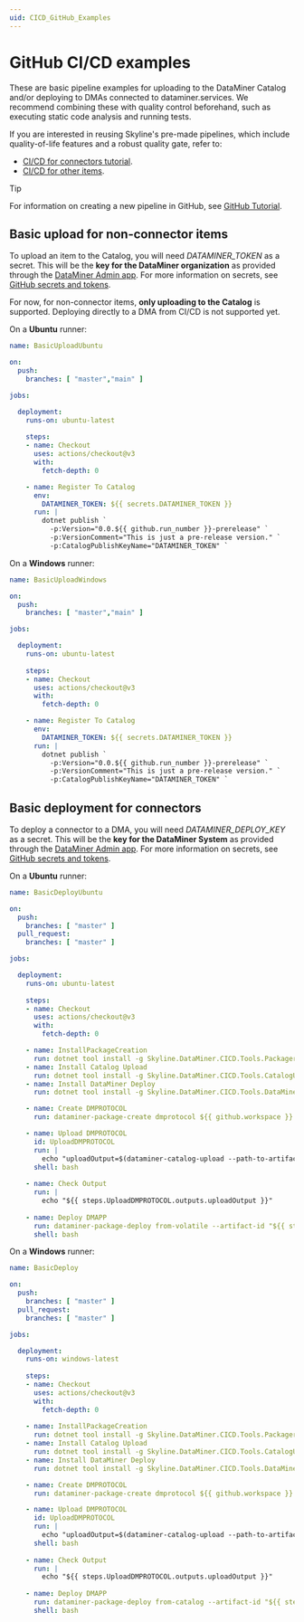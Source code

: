 ```yaml
---
uid: CICD_GitHub_Examples
---
```


# GitHub CI/CD examples

These are basic pipeline examples for uploading to the DataMiner Catalog and/or deploying to DMAs connected to dataminer.services. We recommend combining these with quality control beforehand, such as executing static code analysis and running tests.

If you are interested in reusing Skyline's pre-made pipelines, which include quality-of-life features and a robust quality gate, refer to:

- [CI/CD for connectors tutorial](xref:CICD_Tutorial_For_Connectors_VisualStudio_And_GitHub).
- [CI/CD for other items](xref:github_reusable_workflows_dataminer_app_packages_master_workflow).

> [!TIP]
> For information on creating a new pipeline in GitHub, see [GitHub Tutorial](https://docs.github.com/en/actions/quickstart).

## Basic upload for non-connector items

To upload an item to the Catalog, you will need *DATAMINER_TOKEN* as a secret. This will be the **key for the DataMiner organization** as provided through the [DataMiner Admin app](xref:CloudAdminApp). For more information on secrets, see [GitHub secrets and tokens](xref:GitHub_Secrets).

For now, for non-connector items, **only uploading to the Catalog** is supported. Deploying directly to a DMA from CI/CD is not supported yet.

On a **Ubuntu** runner:

```yml
name: BasicUploadUbuntu

on:
  push:
    branches: [ "master","main" ]

jobs:

  deployment:
    runs-on: ubuntu-latest 
    
    steps:
    - name: Checkout
      uses: actions/checkout@v3
      with:
        fetch-depth: 0

    - name: Register To Catalog
      env:
        DATAMINER_TOKEN: ${{ secrets.DATAMINER_TOKEN }}
      run: |
        dotnet publish `
          -p:Version="0.0.${{ github.run_number }}-prerelease" `
          -p:VersionComment="This is just a pre-release version." `
          -p:CatalogPublishKeyName="DATAMINER_TOKEN" `
```

On a **Windows** runner:

```yml
name: BasicUploadWindows

on:
  push:
    branches: [ "master","main" ]

jobs:

  deployment:
    runs-on: ubuntu-latest 
    
    steps:
    - name: Checkout
      uses: actions/checkout@v3
      with:
        fetch-depth: 0

    - name: Register To Catalog
      env:
        DATAMINER_TOKEN: ${{ secrets.DATAMINER_TOKEN }}
      run: |
        dotnet publish `
          -p:Version="0.0.${{ github.run_number }}-prerelease" `
          -p:VersionComment="This is just a pre-release version." `
          -p:CatalogPublishKeyName="DATAMINER_TOKEN" `
```

## Basic deployment for connectors

To deploy a connector to a DMA, you will need *DATAMINER_DEPLOY_KEY* as a secret. This will be the **key for the DataMiner System** as provided through the [DataMiner Admin app](xref:CloudAdminApp). For more information on secrets, see [GitHub secrets and tokens](xref:GitHub_Secrets).

On a **Ubuntu** runner:

```yml
name: BasicDeployUbuntu

on:
  push:
    branches: [ "master" ]
  pull_request:
    branches: [ "master" ]

jobs:

  deployment:
    runs-on: ubuntu-latest 
    
    steps:
    - name: Checkout
      uses: actions/checkout@v3
      with:
        fetch-depth: 0

    - name: InstallPackageCreation
      run: dotnet tool install -g Skyline.DataMiner.CICD.Tools.Packager
    - name: Install Catalog Upload
      run: dotnet tool install -g Skyline.DataMiner.CICD.Tools.CatalogUpload
    - name: Install DataMiner Deploy
      run: dotnet tool install -g Skyline.DataMiner.CICD.Tools.DataMinerDeploy

    - name: Create DMPROTOCOL
      run: dataminer-package-create dmprotocol ${{ github.workspace }} --name HelloFromGithubUbuntu --output ${{ github.workspace }}

    - name: Upload DMPROTOCOL
      id: UploadDMPROTOCOL
      run: |
        echo "uploadOutput=$(dataminer-catalog-upload --path-to-artifact "${{ github.workspace }}/HelloFromGithubUbuntu.dmprotocol" --dm-catalog-token ${{ secrets.DATAMINER_DEPLOY_KEY }})" >> $GITHUB_OUTPUT
      shell: bash
      
    - name: Check Output
      run: |
        echo "${{ steps.UploadDMPROTOCOL.outputs.uploadOutput }}"
        
    - name: Deploy DMAPP
      run: dataminer-package-deploy from-volatile --artifact-id "${{ steps.UploadDMPROTOCOL.outputs.uploadOutput }}" --dm-system-token "${{ secrets.DATAMINER_DEPLOY_KEY }}"
      shell: bash
```

On a **Windows** runner:

```yml
name: BasicDeploy

on:
  push:
    branches: [ "master" ]
  pull_request:
    branches: [ "master" ]

jobs:

  deployment:
    runs-on: windows-latest 
    
    steps:
    - name: Checkout
      uses: actions/checkout@v3
      with:
        fetch-depth: 0
        
    - name: InstallPackageCreation
      run: dotnet tool install -g Skyline.DataMiner.CICD.Tools.Packager
    - name: Install Catalog Upload
      run: dotnet tool install -g Skyline.DataMiner.CICD.Tools.CatalogUpload
    - name: Install DataMiner Deploy
      run: dotnet tool install -g Skyline.DataMiner.CICD.Tools.DataMinerDeploy

    - name: Create DMPROTOCOL
      run: dataminer-package-create dmprotocol ${{ github.workspace }} --name HelloFromGithubUbuntu --output ${{ github.workspace }}

    - name: Upload DMPROTOCOL
      id: UploadDMPROTOCOL
      run: |
        echo "uploadOutput=$(dataminer-catalog-upload --path-to-artifact "${{ github.workspace }}/HelloFromGithubUbuntu.dmprotocol" --dm-catalog-token ${{ secrets.DATAMINER_DEPLOY_KEY }})" >> $GITHUB_OUTPUT
      shell: bash
      
    - name: Check Output
      run: |
        echo "${{ steps.UploadDMPROTOCOL.outputs.uploadOutput }}"
        
    - name: Deploy DMAPP
      run: dataminer-package-deploy from-catalog --artifact-id "${{ steps.UploadDMPROTOCOL.outputs.uploadOutput }}" --dm-catalog-token "${{ secrets.DATAMINER_DEPLOY_KEY }}"
      shell: bash
```
